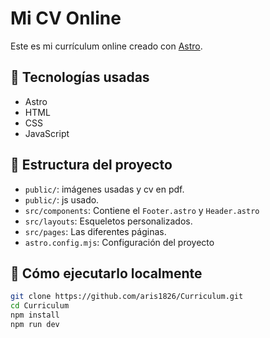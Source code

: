 # Mi CV Online

Este es mi currículum online creado con [Astro](https://astro.build/).  

## 🚀 Tecnologías usadas

- Astro
- HTML 
- CSS 
- JavaScript

## 📁 Estructura del proyecto

- `public/`: imágenes usadas y cv en pdf.
- `public/`: js usado.
- `src/components`: Contiene el `Footer.astro` y `Header.astro`
- `src/layouts`: Esqueletos personalizados.
- `src/pages`: Las diferentes páginas.
- `astro.config.mjs`: Configuración del proyecto

## 🔧 Cómo ejecutarlo localmente

```bash
git clone https://github.com/aris1826/Curriculum.git
cd Curriculum
npm install
npm run dev

